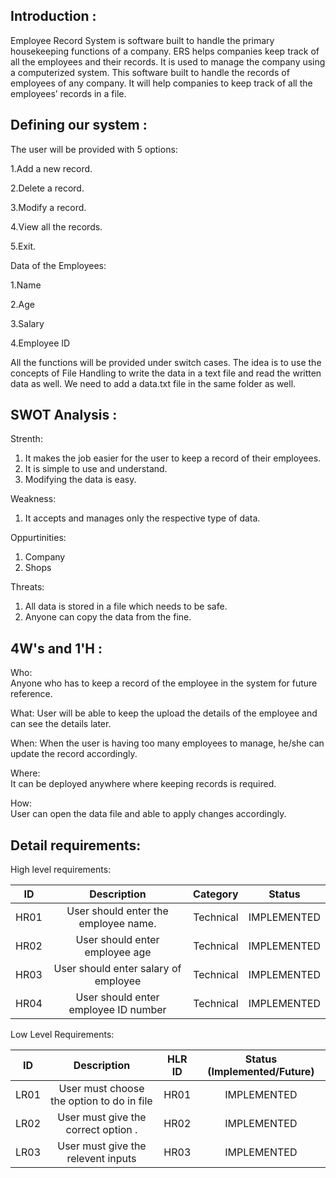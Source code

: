 ## Introduction :
Employee Record System is software built to handle the primary housekeeping functions of a company. ERS helps companies keep track of all the employees and their records. It is used to manage the company using a computerized system. This software built to handle the records of employees of any company. It will help companies to keep track of all the employees’ records in a file.


## Defining our system :
 The user will be provided with 5 options:
 
 1.Add a new record.
 
 2.Delete a record.
 
 3.Modify a record.
 
 4.View all the records.
 
 5.Exit.

Data of the Employees:

 1.Name
 
 2.Age
 
 3.Salary
 
 4.Employee ID
 
All the functions will be provided under switch cases. The idea is to use the concepts of File Handling to write the data in a text file and read the written data as well. We need to add a data.txt file in the same folder as well.




## SWOT Analysis :

Strenth:
1. It makes the job easier for the user to keep a record of their employees.
2. It is simple to use and understand.
3. Modifying the data is easy.

Weakness:
1. It accepts and manages only the respective type of data.

Oppurtinities:
1. Company
2. Shops

Threats:
1. All data is stored in a file which needs to be safe.
2. Anyone can copy the data from the fine.


## 4W's and 1'H :
Who:  
Anyone who has to keep a record of the employee in the system for future reference.

What: 
User will be able to keep the upload the details of the employee and can see the details later.

When: 
When the user is having too many employees to manage, he/she can update the record accordingly.

Where:  
It can be deployed anywhere where keeping records is required.

How:  
User can open the data file and able to apply changes accordingly.


## Detail requirements:

High level requirements: 


|**ID**|**Description**|**Category**|**Status**|
| :-: | :-: | :-: | :-: |
|HR01|User should enter the employee name.|Technical|IMPLEMENTED|
|HR02|User should enter employee age |Technical|IMPLEMENTED|
|HR03|User should enter salary of employee|Technical|IMPLEMENTED|
|HR04|User should enter employee ID number|Technical|IMPLEMENTED|

Low Level Requirements:

|**ID**|**Description**|**HLR ID**|**Status (Implemented/Future)**|
| :-: | :-: | :-: | :-: |
|LR01|User must choose the option to do in file|HR01|IMPLEMENTED|
|LR02|User must give the correct option .|HR02|IMPLEMENTED|
|LR03|User must give the relevent inputs|HR03|IMPLEMENTED|
